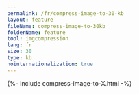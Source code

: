 ```yaml
---
permalink: /fr/compress-image-to-30-kb
layout: feature
fileName: compress-image-to-30kb
folderName: feature
tool: imgcompression
lang: fr
size: 30
type: kb
nointernationalization: true
---
```

{%- include compress-image-to-X.html -%}
      